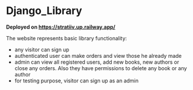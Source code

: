 # Django_Library
**Deployed on https://stratiiv.up.railway.app/**

The website represents basic library functionality: 
  - any visitor can sign up
  - authenticated user can make orders and view those he already made
  - admin can view all registered users, add new books, new authors or close any orders. Also they have permissions to delete any book or any author
  - for testing purpose, visitor can sign up as an admin
